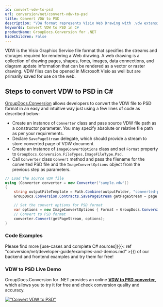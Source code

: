 ```yaml
---
id: convert-vdw-to-psd
url: conversion/net/convert-vdw-to-psd
title: Convert VDW to PSD
description: "VDW format represents Visio Web Drawing with .vdw extension. Learn how to convert VDW to PSD file programmatically in C# language using GroupDocs.Conversion for .NET library."
keywords: Convert VDW to PSD in C#
productName: GroupDocs.Conversion for .NET
hideChildren: False
---
```


VDW is the Visio Graphics Service file format that specifies the streams and storages required for rendering a Web drawing. A web drawing is a collection of drawing pages, shapes, fonts, images, data connections, and diagram update information that can be rendered as a vector or raster drawing. VDW files can be opened in Microsoft Visio as well but are primarily saved for use on the web.

## Steps to convert VDW to PSD in C#

[GroupDocs.Conversion](https://products.groupdocs.com/conversion/net) allows developers to convert the VDW file to PSD format in an easy and intuitive way just using a few lines of code as described below:

* Create an instance of `Converter` class and pass source VDW file path as a constructor parameter. You may specify absolute or relative file path as per your requirements. 
* Declare `SavePageStream` delegate, which should provide a stream to store converted page of VDW document.
* Create an instance of `ImageConvertOptions` class and set `Format` property to `GroupDocs.Conversion.FileTypes.ImageFileType.Psd`.
* Call `Converter` class `Convert` method and pass the filename for the converted PSD file and the `ImageConvertOptions` object from the previous step as parameters.

```csharp
// Load the source VDW file
using (Converter converter = new Converter("sample.vdw"))
{
    string outputFileTemplate = Path.Combine(outputFolder, "converted-page-{0}.psd");
    GroupDocs.Conversion.Contracts.SavePageStream getPageStream = page => new FileStream(string.Format(outputFileTemplate, page), FileMode.Create);

    // Set the convert options for PSD format
    var options = new ImageConvertOptions { Format = GroupDocs.Conversion.FileTypes.ImageFileType.Psd };   
    // Convert to PSD format
    converter.Convert(getPageStream, options);
}
```

### Code Examples

Please find more [use-cases and complete C# sources]({{< ref "conversion/net/developer-guide/examples-and-demos.md" >}}) of our backend and frontend examples and try them for free!

### VDW to PSD Live Demo

GroupDocs.Conversion for .NET provides an online [**VDW to PSD converter**](https://products.groupdocs.app/conversion/vdw-to-psd), which allows you to try it for free and check conversion quality and accuracy.

[!["Convert VDW to PSD"](conversion/net/images/convert-to-psd/convert-vdw-to-psd.png)](https://products.groupdocs.app/conversion/vdw-to-psd)